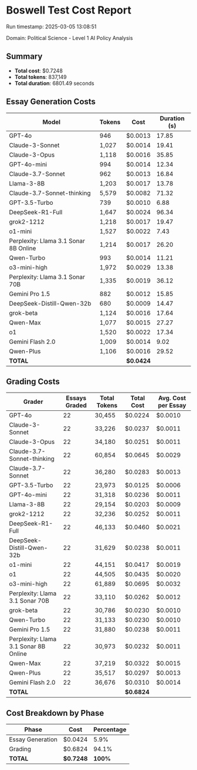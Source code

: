 # Boswell Test Cost Report

Run timestamp: 2025-03-05 13:08:51

Domain: Political Science - Level 1 AI Policy Analysis

## Summary

- **Total cost**: $0.7248
- **Total tokens**: 837,149
- **Total duration**: 6801.49 seconds

## Essay Generation Costs

| Model | Tokens | Cost | Duration (s) |
|-------|--------|------|--------------|
| GPT-4o | 946 | $0.0013 | 17.85 |
| Claude-3-Sonnet | 1,027 | $0.0014 | 19.41 |
| Claude-3-Opus | 1,118 | $0.0016 | 35.85 |
| GPT-4o-mini | 994 | $0.0014 | 12.34 |
| Claude-3.7-Sonnet | 962 | $0.0013 | 16.84 |
| Llama-3-8B | 1,203 | $0.0017 | 13.78 |
| Claude-3.7-Sonnet-thinking | 5,579 | $0.0082 | 71.32 |
| GPT-3.5-Turbo | 739 | $0.0010 | 6.88 |
| DeepSeek-R1-Full | 1,647 | $0.0024 | 96.34 |
| grok2-1212 | 1,218 | $0.0017 | 19.47 |
| o1-mini | 1,527 | $0.0022 | 7.43 |
| Perplexity: Llama 3.1 Sonar 8B Online | 1,214 | $0.0017 | 26.20 |
| Qwen-Turbo | 993 | $0.0014 | 11.21 |
| o3-mini-high | 1,972 | $0.0029 | 13.38 |
| Perplexity: Llama 3.1 Sonar 70B | 1,335 | $0.0019 | 36.12 |
| Gemini Pro 1.5 | 882 | $0.0012 | 15.85 |
| DeepSeek-Distill-Qwen-32b | 680 | $0.0009 | 14.47 |
| grok-beta | 1,124 | $0.0016 | 17.64 |
| Qwen-Max | 1,077 | $0.0015 | 27.27 |
| o1 | 1,520 | $0.0022 | 17.34 |
| Gemini Flash 2.0 | 1,009 | $0.0014 | 9.02 |
| Qwen-Plus | 1,106 | $0.0016 | 29.52 |
| **TOTAL** | | **$0.0424** | |

## Grading Costs

| Grader | Essays Graded | Total Tokens | Total Cost | Avg. Cost per Essay |
|--------|---------------|--------------|------------|---------------------|
| GPT-4o | 22 | 30,455 | $0.0224 | $0.0010 |
| Claude-3-Sonnet | 22 | 33,226 | $0.0237 | $0.0011 |
| Claude-3-Opus | 22 | 34,180 | $0.0251 | $0.0011 |
| Claude-3.7-Sonnet-thinking | 22 | 60,854 | $0.0645 | $0.0029 |
| Claude-3.7-Sonnet | 22 | 36,280 | $0.0283 | $0.0013 |
| GPT-3.5-Turbo | 22 | 23,973 | $0.0125 | $0.0006 |
| GPT-4o-mini | 22 | 31,318 | $0.0236 | $0.0011 |
| Llama-3-8B | 22 | 29,154 | $0.0203 | $0.0009 |
| grok2-1212 | 22 | 32,236 | $0.0252 | $0.0011 |
| DeepSeek-R1-Full | 22 | 46,133 | $0.0460 | $0.0021 |
| DeepSeek-Distill-Qwen-32b | 22 | 31,629 | $0.0238 | $0.0011 |
| o1-mini | 22 | 44,151 | $0.0417 | $0.0019 |
| o1 | 22 | 44,505 | $0.0435 | $0.0020 |
| o3-mini-high | 22 | 61,889 | $0.0695 | $0.0032 |
| Perplexity: Llama 3.1 Sonar 70B | 22 | 33,110 | $0.0262 | $0.0012 |
| grok-beta | 22 | 30,786 | $0.0230 | $0.0010 |
| Qwen-Turbo | 22 | 31,133 | $0.0230 | $0.0010 |
| Gemini Pro 1.5 | 22 | 31,880 | $0.0238 | $0.0011 |
| Perplexity: Llama 3.1 Sonar 8B Online | 22 | 30,973 | $0.0232 | $0.0011 |
| Qwen-Max | 22 | 37,219 | $0.0322 | $0.0015 |
| Qwen-Plus | 22 | 35,517 | $0.0297 | $0.0013 |
| Gemini Flash 2.0 | 22 | 36,676 | $0.0310 | $0.0014 |
| **TOTAL** | | | **$0.6824** | |

## Cost Breakdown by Phase

| Phase | Cost | Percentage |
|-------|------|------------|
| Essay Generation | $0.0424 | 5.9% |
| Grading | $0.6824 | 94.1% |
| **TOTAL** | **$0.7248** | **100%** |